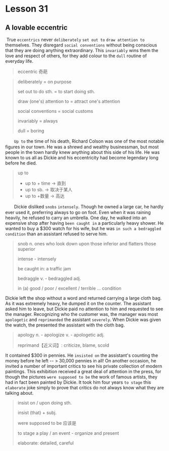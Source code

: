 # Lesson 31 

## A lovable eccentric

​	True `eccentrics` never `deliberately` `set out to` `draw attention to` themselves. They disregard `social conventions` without being conscious that they are doing anything extraordinary. This `invariably` wins them the love and respect of others, for they add colour to the `dull` routine of everyday life.

> eccentric 奇葩

> deliberately = on purpose
>
> set out to do sth. = to start doing sth.
>
> draw (one's) attention to = attract one's attention
>
> social conventions = social customs
>
> invariably = always
>
> dull = boring

　　`Up to` the time of his death, Richard Colson was one of the most notable figures in our town. He was a shrewd and wealthy businessman, but most people in the town hardly knew anything about this side of his life. He was known to us all as Dickie and his eccentricity had become legendary long before he died.

> up to
>
> * up to + time → 直到
> * up to sb. → 取决于某人
> * up to +数量 → 高达

　　Dickie disliked `snobs` `intensely`. Though he owned a large car, he hardly ever used it, preferring always to go on foot. Even when it was raining heavily, he refused to carry an umbrella. One day, he walked into an expensive shop after having `been caught in` a particularly heavy shower. He wanted to buy a $300 watch for his wife, but he was `in such a bedraggled condition` than an assistant refused to serve him. 

> snob n. ones  who look down upon those inferior and flatters those superior
>
> intense - intensely
>
> be caught in: a traffic jam
>
> bedraggle v. - bedraggled adj.
>
> in (a) good / poor / excellent / terrible … condition

Dickie left the shop without a word and returned carrying a large cloth bag. As it was extremely heavy, he dumped it on the counter. The assistant asked him to leave, but Dickie paid no attention to him and requested to see the manager. Recognizing who the customer was, the manager was most `apologetic` and `reprimanded` the assistant `severely`. When Dickie was given the watch, the presented the assistant with the cloth bag. 

> apology n. - apologize v. - apologetic adj.
>
> reprimand【近义词】: criticize, blame, scold

It contained $300 in pennies. He `insisted on` the assistant's counting the money before he left -- > 30,000 pennies in all! On another occasion, he invited a number of important critics to see his private collection of modern paintings. This exhibition received a great deal of attention in the press, for though the pictures `were supposed to be` the work of famous artists, they had in fact been painted by Dickie. It took him four years `to stage` this `elaborate` joke simply to prove that critics do not always know what they are talking about.

> insist on / upon doing sth.
>
> insist (that) + subj.
>
> were supposed to be 应该是
>
> to stage a play / an event - organize and present
>
> elaborate: detailed, careful